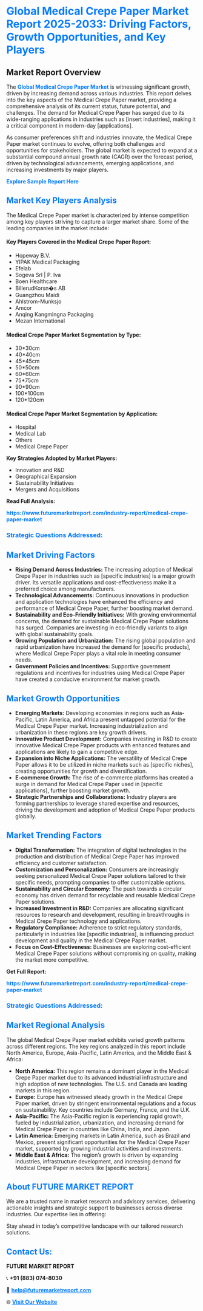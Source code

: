 <h1 style="color: #007BFF;">Global Medical Crepe Paper Market Report 2025-2033: Driving Factors, Growth Opportunities, and Key Players</h1>

<section id="overview">
<h2>Market Report Overview</h2>
<p>The <a href="https://www.futuremarketreport.com/industry-report/medical-crepe-paper-market" style="color: #007BFF; text-decoration: none;"><strong>Global Medical Crepe Paper Market</strong></a> is witnessing significant growth, driven by increasing demand across various industries. This report delves into the key aspects of the Medical Crepe Paper market, providing a comprehensive analysis of its current status, future potential, and challenges. The demand for Medical Crepe Paper has surged due to its wide-ranging applications in industries such as [insert industries], making it a critical component in modern-day [applications].</p>
<p>As consumer preferences shift and industries innovate, the Medical Crepe Paper market continues to evolve, offering both challenges and opportunities for stakeholders. The global market is expected to expand at a substantial compound annual growth rate (CAGR) over the forecast period, driven by technological advancements, emerging applications, and increasing investments by major players.</p>
</section>

<section id="overview">
<p><a href="https://www.futuremarketreport.com/request-sample/reportId=123080" style="color: #007BFF; text-decoration: none;"><strong>Explore Sample Report Here</strong></a></p>
</section>

<section id="key-players">
<h2 style="color: #007BFF;">Market Key Players Analysis</h2>
<p>The Medical Crepe Paper market is characterized by intense competition among key players striving to capture a larger market share. Some of the leading companies in the market include:</p>
<h4>Key Players Covered in the Medical Crepe Paper Report:</h4>
<ul><li>Hopeway B.V.</li><li>YIPAK Medical Packaging</li><li>Efelab</li><li>Sogeva Srl | P. Iva</li><li>Boen Healthcare</li><li>BillerudKorsn�s AB</li><li>Guangzhou Maidi</li><li>Ahlstrom-Munksjo</li><li>Amcor</li><li>Anqing Kangmingna Packaging</li><li>Mezan International</li></ul>
<h4>Medical Crepe Paper Market Segmentation by Type:</h4>
<ul><li>30*30cm</li><li>40*40cm</li><li>45*45cm</li><li>50*50cm</li><li>60*60cm</li><li>75*75cm</li><li>90*90cm</li><li>100*100cm</li><li>120*120cm</li></ul>

<h4>Medical Crepe Paper Market Segmentation by Application:</h4>
<ul><li>Hospital</li><li>Medical Lab</li><li>Others</li><li>Medical Crepe Paper</li></ul>
<p><strong>Key Strategies Adopted by Market Players:</strong></p>
<ul>
<li>Innovation and R&D</li>
<li>Geographical Expansion</li>
<li>Sustainability Initiatives</li>
<li>Mergers and Acquisitions</li>
</ul>
</section>

<section>
<p><strong>Read Full Analysis: </strong></p><a href="https://www.futuremarketreport.com/industry-report/medical-crepe-paper-market" style="color: #007BFF; text-decoration: none;"><strong>https://www.futuremarketreport.com/industry-report/medical-crepe-paper-market</strong></a>
<h3 style="color: #007BFF;">Strategic Questions Addressed:</h3>
</section>

<section id="driving-factors">
<h2 style="color: #007BFF;">Market Driving Factors</h2>
<ul>
<li><strong>Rising Demand Across Industries:</strong> The increasing adoption of Medical Crepe Paper in industries such as [specific industries] is a major growth driver. Its versatile applications and cost-effectiveness make it a preferred choice among manufacturers.</li>
<li><strong>Technological Advancements:</strong> Continuous innovations in production and application technologies have enhanced the efficiency and performance of Medical Crepe Paper, further boosting market demand.</li>
<li><strong>Sustainability and Eco-Friendly Initiatives:</strong> With growing environmental concerns, the demand for sustainable Medical Crepe Paper solutions has surged. Companies are investing in eco-friendly variants to align with global sustainability goals.</li>
<li><strong>Growing Population and Urbanization:</strong> The rising global population and rapid urbanization have increased the demand for [specific products], where Medical Crepe Paper plays a vital role in meeting consumer needs.</li>
<li><strong>Government Policies and Incentives:</strong> Supportive government regulations and incentives for industries using Medical Crepe Paper have created a conducive environment for market growth.</li>
</ul>
</section>

<section id="growth-opportunities">
<h2 style="color: #007BFF;">Market Growth Opportunities</h2>
<ul>
<li><strong>Emerging Markets:</strong> Developing economies in regions such as Asia-Pacific, Latin America, and Africa present untapped potential for the Medical Crepe Paper market. Increasing industrialization and urbanization in these regions are key growth drivers.</li>
<li><strong>Innovative Product Development:</strong> Companies investing in R&D to create innovative Medical Crepe Paper products with enhanced features and applications are likely to gain a competitive edge.</li>
<li><strong>Expansion into Niche Applications:</strong> The versatility of Medical Crepe Paper allows it to be utilized in niche markets such as [specific niches], creating opportunities for growth and diversification.</li>
<li><strong>E-commerce Growth:</strong> The rise of e-commerce platforms has created a surge in demand for Medical Crepe Paper used in [specific applications], further boosting market growth.</li>
<li><strong>Strategic Partnerships and Collaborations:</strong> Industry players are forming partnerships to leverage shared expertise and resources, driving the development and adoption of Medical Crepe Paper products globally.</li>
</ul>
</section>

<section id="trending-factors">
<h2 style="color: #007BFF;">Market Trending Factors</h2>
<ul>
<li><strong>Digital Transformation:</strong> The integration of digital technologies in the production and distribution of Medical Crepe Paper has improved efficiency and customer satisfaction.</li>
<li><strong>Customization and Personalization:</strong> Consumers are increasingly seeking personalized Medical Crepe Paper solutions tailored to their specific needs, prompting companies to offer customizable options.</li>
<li><strong>Sustainability and Circular Economy:</strong> The push towards a circular economy has driven demand for recyclable and reusable Medical Crepe Paper solutions.</li>
<li><strong>Increased Investment in R&D:</strong> Companies are allocating significant resources to research and development, resulting in breakthroughs in Medical Crepe Paper technology and applications.</li>
<li><strong>Regulatory Compliance:</strong> Adherence to strict regulatory standards, particularly in industries like [specific industries], is influencing product development and quality in the Medical Crepe Paper market.</li>
<li><strong>Focus on Cost-Effectiveness:</strong> Businesses are exploring cost-efficient Medical Crepe Paper solutions without compromising on quality, making the market more competitive.</li>
</ul>
</section>

<section>
<p><strong>Get Full Report: </strong></p><a href="https://www.futuremarketreport.com/industry-report/medical-crepe-paper-market" style="color: #007BFF; text-decoration: none;"><strong>https://www.futuremarketreport.com/industry-report/medical-crepe-paper-market</strong></a>
<h3 style="color: #007BFF;">Strategic Questions Addressed:</h3>
</section>


<section id="regional-analysis">
<h2 style="color: #007BFF;">Market Regional Analysis</h2>
<p>The global Medical Crepe Paper market exhibits varied growth patterns across different regions. The key regions analyzed in this report include North America, Europe, Asia-Pacific, Latin America, and the Middle East & Africa:</p>
<ul>
<li><strong>North America:</strong> This region remains a dominant player in the Medical Crepe Paper market due to its advanced industrial infrastructure and high adoption of new technologies. The U.S. and Canada are leading markets in this region.</li>
<li><strong>Europe:</strong> Europe has witnessed steady growth in the Medical Crepe Paper market, driven by stringent environmental regulations and a focus on sustainability. Key countries include Germany, France, and the U.K.</li>
<li><strong>Asia-Pacific:</strong> The Asia-Pacific region is experiencing rapid growth, fueled by industrialization, urbanization, and increasing demand for Medical Crepe Paper in countries like China, India, and Japan.</li>
<li><strong>Latin America:</strong> Emerging markets in Latin America, such as Brazil and Mexico, present significant opportunities for the Medical Crepe Paper market, supported by growing industrial activities and investments.</li>
<li><strong>Middle East & Africa:</strong> The region’s growth is driven by expanding industries, infrastructure development, and increasing demand for Medical Crepe Paper in sectors like [specific sectors].</li>
</ul>
</section>

<footer>
<h2 style="color: #007BFF;">About FUTURE MARKET REPORT</h2>
<p>We are a trusted name in market research and advisory services, delivering actionable insights and strategic support to businesses across diverse industries. Our expertise lies in offering:</p>

<p>Stay ahead in today’s competitive landscape with our tailored research solutions.</p>

<h2 style="color: #007BFF;">Contact Us:</h2>
<p><strong>FUTURE MARKET REPORT</strong></p>
<p>📞 <strong>+91 (883) 074-8030</strong></p>
<p>📧 <strong><a href="mailto:help@futuremarketreport.com" style="color: #007BFF;">help@futuremarketreport.com</a></strong></p>
<p>🌐 <strong><a href="https://www.futuremarketreport.com/" style="color: #007BFF;">Visit Our Website</a></strong></p>
</footer>